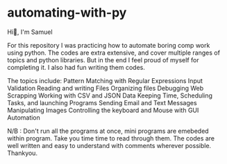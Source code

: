 # automating-with-py
Hi👋, I'm Samuel

For this repository I was practicing how to automate boring comp work using python.
The codes are extra extensive, and cover multiple ranges of topics and python libraries.
But in the end I feel proud of myself for completing it.
I also had fun writing them codes.

The topics include:
  Pattern Matching with Regular Expressions
  Input Validation
  Reading and writing Files
  Organizing files
  Debugging
  Web Scrapping
  Working with CSV and JSON Data
  Keeping Time, Scheduling Tasks, and launching Programs
  Sending Email and Text Messages
  Manipulating Images
  Controlling the keyboard and Mouse with GUI Automation
  
 N/B : Don't run all the programs at once, mini programs are emebeded within program.
 Take you time time to read through them.
 The codes are well written and easy to understand with comments wherever possible.
 Thankyou.
                                                                                                                                              
